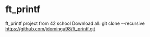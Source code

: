 # ft_printf
ft_printf project from 42 school
Download all: git clone --recursive https://github.com/jdomingu98/ft_printf.git
